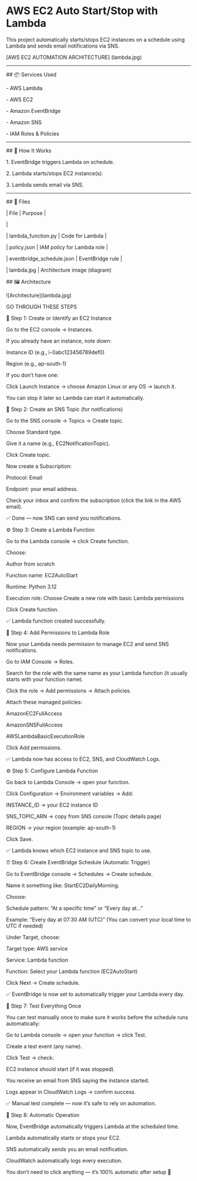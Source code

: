 
# AWS EC2 Auto Start/Stop with Lambda



This project automatically starts/stops EC2 instances on a schedule using Lambda and sends email notifications via SNS.

[AWS EC2 AUTOMATION ARCHITECTURE] (lambda.jpg)

---



\## 📦 Services Used



\- AWS Lambda

\- AWS EC2

\- Amazon EventBridge

\- Amazon SNS

\- IAM Roles \& Policies



---



\## 🧠 How It Works



1\. EventBridge triggers Lambda on schedule.

2\. Lambda starts/stops EC2 instance(s).

3\. Lambda sends email via SNS.



---



\## 📁 Files



| File | Purpose |

|

| lambda\_function.py | Code for Lambda |

| policy.json | IAM policy for Lambda role |

| eventbridge\_schedule.json | EventBridge rule |

| lambda.jpg | Architecture image (diagram) 




\## 🖼 Architecture


!\[Architecture](lambda.jpg)

GO THROUGH THESE STEPS 

🧩 Step 1: Create or Identify an EC2 Instance

Go to the EC2 console → Instances.

If you already have an instance, note down:

Instance ID (e.g., i-0abc123456789def0)

Region (e.g., ap-south-1)

If you don’t have one:

Click Launch Instance → choose Amazon Linux or any OS → launch it.

You can stop it later so Lambda can start it automatically.

💬 Step 2: Create an SNS Topic (for notifications)

Go to the SNS console → Topics → Create topic.

Choose Standard type.

Give it a name (e.g., EC2NotificationTopic).

Click Create topic.

Now create a Subscription:

Protocol: Email

Endpoint: your email address.

Check your inbox and confirm the subscription (click the link in the AWS email).

✅ Done — now SNS can send you notifications.

⚙️ Step 3: Create a Lambda Function

Go to the Lambda console → click Create function.

Choose:

Author from scratch

Function name: EC2AutoStart

Runtime: Python 3.12

Execution role: Choose Create a new role with basic Lambda permissions

Click Create function.

✅ Lambda function created successfully.

🔐 Step 4: Add Permissions to Lambda Role

Now your Lambda needs permission to manage EC2 and send SNS notifications.

Go to IAM Console → Roles.

Search for the role with the same name as your Lambda function (it usually starts with your function name).

Click the role → Add permissions → Attach policies.

Attach these managed policies:

AmazonEC2FullAccess

AmazonSNSFullAccess

AWSLambdaBasicExecutionRole

Click Add permissions.

✅ Lambda now has access to EC2, SNS, and CloudWatch Logs.

⚙️ Step 5: Configure Lambda Function

Go back to Lambda Console → open your function.

Click Configuration → Environment variables → Add:

INSTANCE_ID → your EC2 instance ID

SNS_TOPIC_ARN → copy from SNS console (Topic details page)

REGION → your region (example: ap-south-1)

Click Save.

✅ Lambda knows which EC2 instance and SNS topic to use.

⏰ Step 6: Create EventBridge Schedule (Automatic Trigger)

Go to EventBridge console → Schedules → Create schedule.

Name it something like: StartEC2DailyMorning.

Choose:

Schedule pattern: “At a specific time” or “Every day at…”

Example: “Every day at 07:30 AM (UTC)”
(You can convert your local time to UTC if needed)

Under Target, choose:

Target type: AWS service

Service: Lambda function

Function: Select your Lambda function (EC2AutoStart)

Click Next → Create schedule.

✅ EventBridge is now set to automatically trigger your Lambda every day.

🧪 Step 7: Test Everything Once

You can test manually once to make sure it works before the schedule runs automatically:

Go to Lambda console → open your function → click Test.

Create a test event (any name).

Click Test → check:

EC2 instance should start (if it was stopped).

You receive an email from SNS saying the instance started.

Logs appear in CloudWatch Logs → confirm success.

✅ Manual test complete — now it’s safe to rely on automation.

🔄 Step 8: Automatic Operation

Now, EventBridge automatically triggers Lambda at the scheduled time.

Lambda automatically starts or stops your EC2.

SNS automatically sends you an email notification.

CloudWatch automatically logs every execution.

You don’t need to click anything — it’s 100% automatic after setup 🎉





